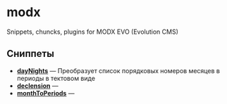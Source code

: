 # modx
Snippets, chuncks, plugins for MODX EVO (Evolution CMS)

## Сниппеты

* [**dayNights**](https://github.com/AndreyMyagkov/Modx/tree/master/monthToPeriods) — Преобразует список порядковых номеров месяцев в периоды в тектовом виде
* [**declension**]() —
* [**monthToPeriods**]() —
